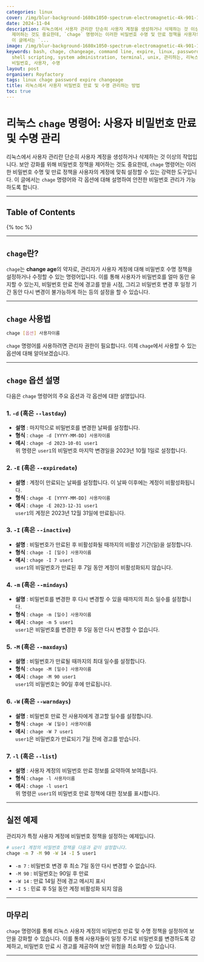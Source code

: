 ```yaml
---
categories: linux
cover: /img/blur-background-1680x1050-spectrum-electromagnetic-4k-901-1.jpg
date: 2024-11-04
description: 리눅스에서 사용자 관리란 단순히 사용자 계정을 생성하거나 삭제하는 것 이상의 작업입니다. 보안 강화를 위해 비밀번호 정책을
  제어하는 것도 중요한데, `chage` 명령어는 이러한 비밀번호 수명 및 만료 정책을 사용자의 계정에 맞춰 설정할 수 있는 강력한 도구입니다.
  이 글에서는 `...
image: /img/blur-background-1680x1050-spectrum-electromagnetic-4k-901-1.jpg
keywords: bash, chage, changeage, command line, expire, linux, password, server management,
  shell scripting, system administration, terminal, unix, 관리하는, 리눅스에서, 만료, 및, 방법,
  비밀번호, 사용자, 수명
layout: post
organiser: Royfactory
tags: linux chage password expire changeage
title: 리눅스에서 사용자 비밀번호 만료 및 수명 관리하는 방법
toc: true
---
```

# 리눅스 `chage` 명령어: 사용자 비밀번호 만료 및 수명 관리

리눅스에서 사용자 관리란 단순히 사용자 계정을 생성하거나 삭제하는 것 이상의 작업입니다. 보안 강화를 위해 비밀번호 정책을 제어하는 것도 중요한데, `chage` 명령어는 이러한 비밀번호 수명 및 만료 정책을 사용자의 계정에 맞춰 설정할 수 있는 강력한 도구입니다. 이 글에서는 `chage` 명령어와 각 옵션에 대해 설명하여 안전한 비밀번호 관리가 가능하도록 합니다.

---
## Table of Contents

{% toc %}

---

## `chage`란?

`chage`는 **change age**의 약자로, 관리자가 사용자 계정에 대해 비밀번호 수명 정책을 설정하거나 수정할 수 있는 명령어입니다. 이를 통해 사용자가 비밀번호를 얼마 동안 유지할 수 있는지, 비밀번호 만료 전에 경고를 받을 시점, 그리고 비밀번호 변경 후 일정 기간 동안 다시 변경이 불가능하게 하는 등의 설정을 할 수 있습니다.

---

## `chage` 사용법

```bash
chage [옵션] 사용자이름
```

`chage` 명령어를 사용하려면 관리자 권한이 필요합니다. 이제 `chage`에서 사용할 수 있는 옵션에 대해 알아보겠습니다.

---

## `chage` 옵션 설명

다음은 `chage` 명령어의 주요 옵션과 각 옵션에 대한 설명입니다.

### 1. `-d` (혹은 `--lastday`)
- **설명** : 마지막으로 비밀번호를 변경한 날짜를 설정합니다.
- **형식** : `chage -d [YYYY-MM-DD] 사용자이름`
- **예시** : `chage -d 2023-10-01 user1`
<br>위 명령은 `user1`의 비밀번호 마지막 변경일을 2023년 10월 1일로 설정합니다.

### 2. `-E` (혹은 `--expiredate`)
- **설명** : 계정이 만료되는 날짜를 설정합니다. 이 날짜 이후에는 계정이 비활성화됩니다.
- **형식** : `chage -E [YYYY-MM-DD] 사용자이름`
- **예시** : `chage -E 2023-12-31 user1`
<br>`user1`의 계정은 2023년 12월 31일에 만료됩니다.

### 3. `-I` (혹은 `--inactive`)
- **설명** : 비밀번호가 만료된 후 비활성화될 때까지의 비활성 기간(일)을 설정합니다.
- **형식** : `chage -I [일수] 사용자이름`
- **예시** : `chage -I 7 user1`
<br>`user1`의 비밀번호가 만료된 후 7일 동안 계정이 비활성화되지 않습니다.

### 4. `-m` (혹은 `--mindays`)
- **설명** : 비밀번호를 변경한 후 다시 변경할 수 있을 때까지의 최소 일수를 설정합니다.
- **형식** : `chage -m [일수] 사용자이름`
- **예시** : `chage -m 5 user1`
<br>`user1`은 비밀번호를 변경한 후 5일 동안 다시 변경할 수 없습니다.

### 5. `-M` (혹은 `--maxdays`)
- **설명** : 비밀번호가 만료될 때까지의 최대 일수를 설정합니다.
- **형식** : `chage -M [일수] 사용자이름`
- **예시** : `chage -M 90 user1`
<br>`user1`의 비밀번호는 90일 후에 만료됩니다.

### 6. `-W` (혹은 `--warndays`)
- **설명** : 비밀번호 만료 전 사용자에게 경고할 일수를 설정합니다.
- **형식** : `chage -W [일수] 사용자이름`
- **예시** : `chage -W 7 user1`
<br>`user1`은 비밀번호가 만료되기 7일 전에 경고를 받습니다.

### 7. `-l` (혹은 `--list`)
- **설명** : 사용자 계정의 비밀번호 만료 정보를 요약하여 보여줍니다.
- **형식** : `chage -l 사용자이름`
- **예시** : `chage -l user1`
<br>위 명령은 `user1`의 비밀번호 만료 정책에 대한 정보를 표시합니다.

---

## 실전 예제

관리자가 특정 사용자 계정에 비밀번호 정책을 설정하는 예제입니다.

```bash
# user1 계정의 비밀번호 정책을 다음과 같이 설정합니다.
chage -m 7 -M 90 -W 14 -I 5 user1
```
- `-m 7` : 비밀번호 변경 후 최소 7일 동안 다시 변경할 수 없습니다.
- `-M 90` : 비밀번호는 90일 후 만료
- `-W 14` : 만료 14일 전에 경고 메시지 표시
- `-I 5` : 민료 후 5일 동안 계정 비활성화 되지 않음

---

## 마무리

`chage` 명령어를 통해 리눅스 사용자 계정의 비밀번호 만료 및 수명 정책을 설정하여 보안을 강화할 수 있습니다. 이를 통해 사용자들이 일정 주기로 비밀번호를 변경하도록 강제하고, 비밀번호 만료 시 경고를 제공하여 보안 위험을 최소화할 수 있습니다.

---